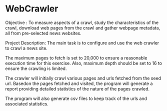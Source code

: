 # WebCrawler
Objective :
To measure aspects of a crawl, study the characteristics of the crawl, download web pages from the crawl and gather webpage metadata, all from pre-selected news websites.

Project Description:
The main task is to configure and use the web crawler to crawl a news site.

The maximum pages to fetch is set to 20,000 to ensure a reasonable execution time for this exercise. 
Also, maximum depth should be set to 16 to ensure the crawling is limited.

The crawler will initially crawl various pages and urls fetched from the seed url. Basedon the pages fetched and visited, the program will generate a report providing detailed statistics of the nature of the pages crawled. 

The program will also generate csv files to keep track of the urls and associated statistics. 
